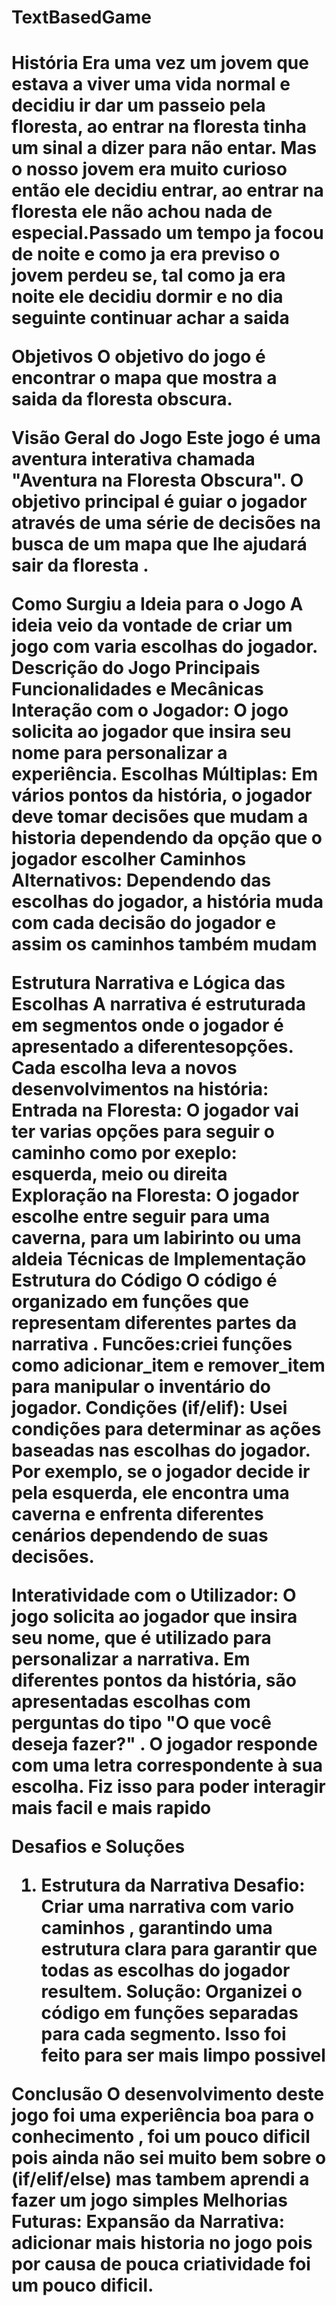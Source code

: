 <h1>TextBasedGame</h1>
<h1> História
Era uma vez um jovem que estava a viver uma vida normal e decidiu ir dar um passeio pela floresta, ao entrar na floresta tinha um sinal a dizer para não entar. Mas o nosso jovem era muito curioso então ele decidiu entrar, ao entrar na floresta ele não achou nada de especial.Passado um tempo ja focou de noite e como ja era previso o jovem perdeu se, tal como ja era noite ele decidiu dormir e no dia seguinte continuar achar a saida

Objetivos
O objetivo do jogo é encontrar o mapa que mostra a saida da floresta obscura.

Visão Geral do Jogo
Este jogo é uma aventura interativa chamada "Aventura na Floresta Obscura". O objetivo principal é guiar o jogador através de uma série de decisões na busca de um mapa que lhe ajudará sair da floresta .

Como Surgiu a Ideia para o Jogo
A ideia  veio da vontade de criar um jogo com varia escolhas do jogador. 
Descrição do Jogo
Principais Funcionalidades e Mecânicas
Interação com o Jogador: O jogo solicita ao jogador que insira seu nome para personalizar a experiência.
Escolhas Múltiplas: Em vários pontos da história, o jogador deve tomar decisões que mudam a historia dependendo da opção que o jogador escolher
Caminhos Alternativos: Dependendo das escolhas do jogador, a história muda com cada decisão do jogador e assim os caminhos também mudam

Estrutura Narrativa e Lógica das Escolhas
A narrativa é estruturada em segmentos onde o jogador é apresentado a diferentesopções. Cada escolha leva a novos desenvolvimentos na história:
Entrada na Floresta: O jogador vai ter varias opções para seguir o caminho como por exeplo: esquerda, meio ou direita
Exploração na Floresta: O jogador escolhe entre seguir para uma caverna, para um labirinto ou uma aldeia
Técnicas de Implementação
Estrutura do Código
O código é organizado em funções que representam diferentes partes da narrativa . 
Funcões:criei funções como adicionar_item e remover_item para manipular o inventário do jogador.
Condições (if/elif): Usei condições para determinar as ações baseadas nas escolhas do jogador. Por exemplo, se o jogador decide ir pela esquerda, ele encontra uma caverna e enfrenta diferentes cenários dependendo de suas decisões.



Interatividade com o Utilizador:
O jogo solicita ao jogador que insira seu nome, que é utilizado para personalizar a narrativa. Em diferentes pontos da história, são apresentadas escolhas com perguntas do tipo "O que você deseja fazer?" . O jogador responde com uma letra correspondente à sua escolha. Fiz isso para poder interagir mais facil e mais rapido

Desafios e Soluções
1. Estrutura da Narrativa
Desafio: Criar uma narrativa com vario caminhos , garantindo uma estrutura clara para garantir que todas as escolhas do jogador resultem.
Solução: Organizei o código em funções separadas para cada segmento. Isso foi feito para ser mais limpo possivel


Conclusão
O desenvolvimento deste jogo foi uma experiência boa para o conhecimento , foi um pouco dificil pois ainda não sei muito bem sobre o (if/elif/else) mas tambem aprendi a fazer um jogo simples
Melhorias Futuras:
Expansão da Narrativa: adicionar mais historia no jogo pois por causa de pouca criatividade foi um pouco dificil. 
 <h1>
